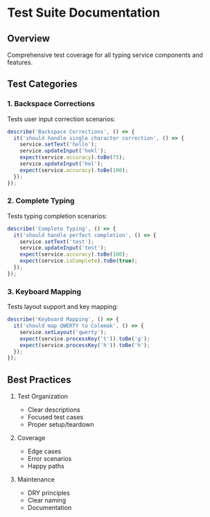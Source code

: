 # Test Suite Documentation

## Overview

Comprehensive test coverage for all typing service components and features.

## Test Categories

### 1. Backspace Corrections

Tests user input correction scenarios:

```typescript
describe('Backspace Corrections', () => {
  it('should handle single character correction', () => {
    service.setText('hello');
    service.updateInput('hekl');
    expect(service.accuracy).toBe(75);
    service.updateInput('hel');
    expect(service.accuracy).toBe(100);
  });
});
```

### 2. Complete Typing

Tests typing completion scenarios:

```typescript
describe('Complete Typing', () => {
  it('should handle perfect completion', () => {
    service.setText('test');
    service.updateInput('test');
    expect(service.accuracy).toBe(100);
    expect(service.isComplete).toBe(true);
  });
});
```

### 3. Keyboard Mapping

Tests layout support and key mapping:

```typescript
describe('Keyboard Mapping', () => {
  it('should map QWERTY to Colemak', () => {
    service.setLayout('qwerty');
    expect(service.processKey('t')).toBe('g');
    expect(service.processKey('h')).toBe('h');
  });
});
```

## Best Practices

1. Test Organization
   - Clear descriptions
   - Focused test cases
   - Proper setup/teardown

2. Coverage
   - Edge cases
   - Error scenarios
   - Happy paths

3. Maintenance
   - DRY principles
   - Clear naming
   - Documentation